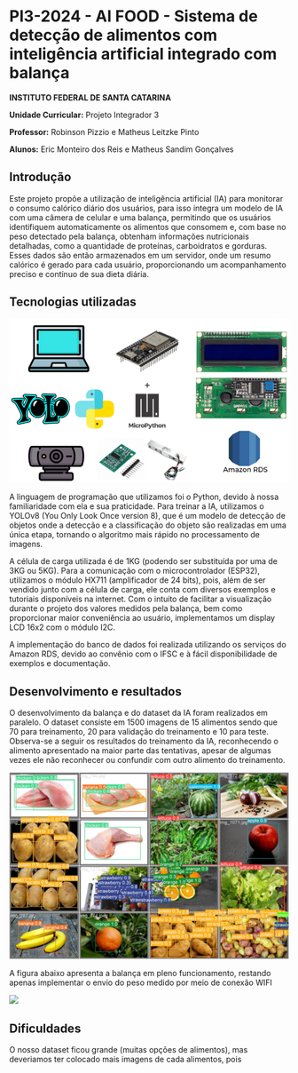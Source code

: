 # PI3-2024 - AI FOOD -  Sistema de detecção de alimentos com inteligência artificial integrado com balança

**INSTITUTO FEDERAL DE SANTA CATARINA**

**Unidade Curricular:**  Projeto Integrador 3 

**Professor:**  Robinson Pizzio e Matheus Leitzke Pinto 

**Alunos:**  Eric Monteiro dos Reis e Matheus Sandim Gonçalves
  
## Introdução
Este projeto propõe a utilização de inteligência artificial (IA) para monitorar o consumo calórico diário dos usuários, para isso integra um modelo de IA com uma câmera de celular e uma balança, permitindo que os usuários identifiquem automaticamente os alimentos que consomem e, com base no peso detectado pela balança, obtenham informações nutricionais detalhadas, como a quantidade de proteínas, carboidratos e gorduras. Esses dados são então armazenados em um servidor, onde um resumo calórico é gerado para cada usuário, proporcionando um acompanhamento preciso e contínuo de sua dieta diária.

## Tecnologias utilizadas

![](https://github.com/suzuki1994/PI3-2024/blob/main/Figuras/Tecnologias%20do%20projeto%20.png)

A linguagem de programação que utilizamos foi o Python, devido à nossa familiaridade com ela e sua praticidade. Para treinar a IA, utilizamos o YOLOv8 (You Only Look Once version 8), que é um modelo de detecção de objetos onde a detecção e a classificação do objeto são realizadas em uma única etapa, tornando o algoritmo mais rápido no processamento de imagens.

A célula de carga utilizada é de 1KG (podendo ser substituída por uma de 3KG ou 5KG). Para a comunicação com o microcontrolador (ESP32), utilizamos o módulo HX711 (amplificador de 24 bits), pois, além de ser vendido junto com a célula de carga, ele conta com diversos exemplos e tutoriais disponíveis na internet. Com o intuito de facilitar a visualização durante o projeto dos valores medidos pela balança, bem como proporcionar maior conveniência ao usuário, implementamos um display LCD 16x2 com o módulo I2C.

A implementação do banco de dados foi realizada utilizando os serviços do Amazon RDS, devido ao convênio com o IFSC e à fácil disponibilidade de exemplos e documentação.

## Desenvolvimento e resultados
O desenvolvimento da balança e do dataset da IA foram realizados em paralelo. O dataset consiste em 1500 imagens de 15 alimentos sendo que 70 para treinamento, 20 para validação do treinamento e 10 para teste. Observa-se a seguir os resultados do treinamento da IA, reconhecendo o alimento apresentado na maior parte das tentativas, apesar de algumas vezes ele não reconhecer ou confundir com outro alimento do treinamento. 

![](https://github.com/suzuki1994/PI3-2024/blob/main/Figuras/resultado.jpg)

A figura abaixo apresenta a balança em pleno funcionamento, restando apenas implementar o envio do peso medido por meio de conexão WIFI

![](https://github.com/suzuki1994/PI3-2024/blob/main/Figuras/Balan%C3%A7a%20funcionando.png)

## Dificuldades 
O nosso dataset ficou grande (muitas opções de alimentos), mas deveriamos ter colocado mais imagens de cada alimentos, pois 
